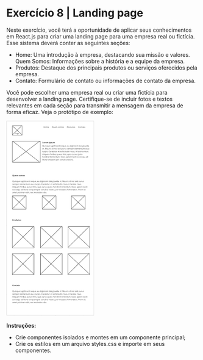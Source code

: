 # Exercício 8 | Landing page

Neste exercício, você terá a oportunidade de aplicar seus conhecimentos em
React.js para criar uma landing page para uma empresa real ou fictícia. Esse
sistema deverá conter as seguintes seções:

- Home: Uma introdução à empresa, destacando sua missão e valores. Quem Somos:
  Informações sobre a história e a equipe da empresa.
- Produtos: Destaque dos principais produtos ou serviços oferecidos pela
  empresa.
- Contato: Formulário de contato ou informações de contato da empresa.

Você pode escolher uma empresa real ou criar uma fictícia para desenvolver a
landing page. Certifique-se de incluir fotos e textos relevantes em cada seção
para transmitir a mensagem da empresa de forma eficaz. Veja o protótipo de
exemplo:

![Protótipo](../../assets/images/prototypes/prototype-07.png)

**Instruções:**

- Crie componentes isolados e montes em um componente principal;
- Crie os estilos em um arquivo styles.css e importe em seus componentes.
